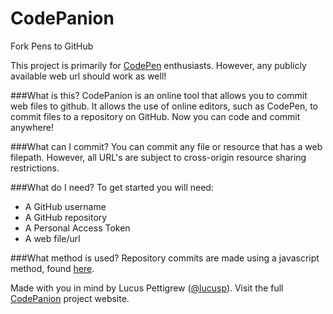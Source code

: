 # CodePanion
Fork Pens to GitHub

This project is primarily for [CodePen](http://codepen.io) enthusiasts. However, any publicly available web url should work as well!

###What is this?
CodePanion is an online tool that allows you to commit web files to github. It allows the use of online editors, such as CodePen, to commit files to a repository on GitHub. Now you can code and commit anywhere!

###What can I commit?
You can commit any file or resource that has a web filepath. However, all URL's are subject to cross-origin resource sharing restrictions.

###What do I need?
To get started you will need:
+ A GitHub username
+ A GitHub repository
+ A Personal Access Token
+ A web file/url

###What method is used?
Repository commits are made using a javascript method, found [here](http://github.com/michael/github).

Made with you in mind by Lucus Pettigrew ([@lucusp](http://twitter.com/lucusp)). Visit the full [CodePanion](http://lucusp.github.io/CodePanion) project website.





